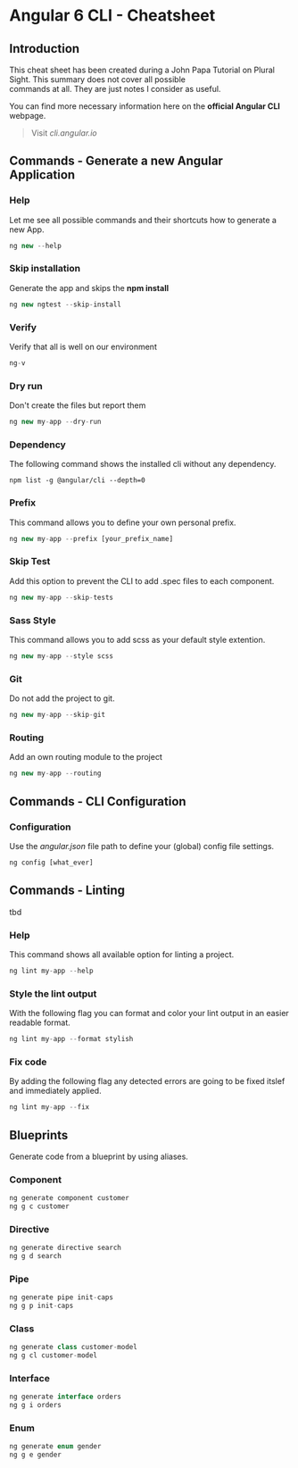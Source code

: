 # Angular 6 CLI - Cheatsheet
  
## Introduction
  
This cheat sheet has been created during a John Papa Tutorial on Plural Sight. This summary does not cover all possible  
commands at all. They are just notes I consider as useful.  
  
You can find more necessary information here on the **official Angular CLI** webpage.  
> Visit _cli.angular.io_

## Commands - Generate a new Angular Application

### Help
Let me see all possible commands and their shortcuts how to generate a new App.  

```typescript
ng new --help
```

### Skip installation
Generate the app and skips the **npm install**  

```typescript
ng new ngtest --skip-install
```
### Verify
Verify that all is well on our environment

```typescript
ng-v
```

### Dry run
Don't create the files but report them  

```typescript
ng new my-app --dry-run
```

### Dependency
The following command shows the installed cli without any dependency.  

```npm
npm list -g @angular/cli --depth=0
```

### Prefix
This command allows you to define your own personal prefix.  

```typescript
ng new my-app --prefix [your_prefix_name]
```

### Skip Test
Add this option to prevent the CLI to add .spec files to each component.  

```typescript
ng new my-app --skip-tests
```

### Sass Style
This command allows you to add scss as your default style extention.  

```typescript
ng new my-app --style scss
```
  
### Git
Do not add the project to git.  
```typescript
ng new my-app --skip-git
```
  
### Routing
Add an own routing module to the project  
```typescript
ng new my-app --routing
```

## Commands - CLI Configuration

### Configuration
Use the _angular.json_ file path to define your (global) config file settings.  
```typescript
ng config [what_ever]
```
## Commands - Linting
tbd

### Help
This command shows all available option for linting a project.  

```typescript
ng lint my-app --help
```

### Style the lint output
With the following flag you can format and color your lint output in an easier readable format.  
```typescript
ng lint my-app --format stylish
```

### Fix code
By adding the following flag any detected errors are going to be fixed itslef and immediately applied.
```typescript
ng lint my-app --fix
```

## Blueprints
Generate code from a blueprint by using aliases.  
  
### Component

```typescript
ng generate component customer  
ng g c customer
```
### Directive
```typescript
ng generate directive search 
ng g d search
```
### Pipe
```typescript
ng generate pipe init-caps 
ng g p init-caps 
```
### Class
```typescript
ng generate class customer-model
ng g cl customer-model
```

### Interface
```typescript
ng generate interface orders
ng g i orders
```

### Enum
```typescript
ng generate enum gender
ng g e gender
```
